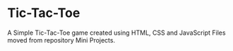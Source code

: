 # Tic-Tac-Toe
A Simple Tic-Tac-Toe game created using HTML, CSS and JavaScript
Files moved from repository Mini Projects.
